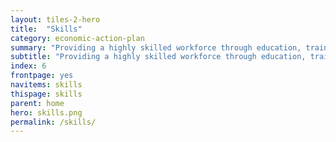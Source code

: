 ```yaml
---
layout: tiles-2-hero
title:  "Skills"
category: economic-action-plan
summary: "Providing a highly skilled workforce through education, training and re-skilling."
subtitle: "Providing a highly skilled workforce through education, training and re-skilling."
index: 6
frontpage: yes
navitems: skills
thispage: skills
parent: home
hero: skills.png
permalink: /skills/
---
```


